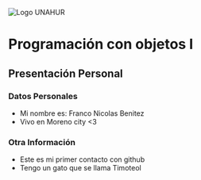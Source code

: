 ![Logo UNAHUR](./UNAHUR.png)

# Programación con objetos I
## Presentación Personal

### Datos Personales
- Mi nombre es: Franco Nicolas Benitez 
- Vivo en Moreno city <3 


### Otra Información
- Este es mi primer contacto con github
- Tengo un gato que se llama Timoteol
